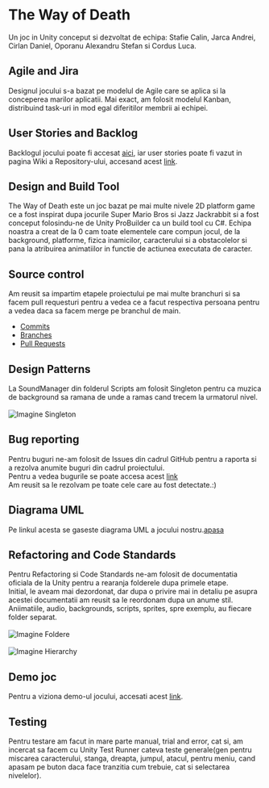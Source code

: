 # The Way of Death

Un joc in Unity conceput si dezvoltat de echipa: Stafie Calin, Jarca Andrei, Cirlan Daniel, Oporanu Alexandru Stefan si Cordus Luca.

## Agile and Jira
Designul jocului s-a bazat pe modelul de Agile care se aplica si la conceperea marilor aplicatii. Mai exact, am folosit modelul Kanban, distribuind task-uri in mod egal diferitilor membrii ai echipei.

## User Stories and Backlog
Backlogul jocului poate fi accesat [aici](https://projectmds232ljacd.atlassian.net/jira/software/projects/CSJOC/boards/2), iar user stories poate fi vazut in pagina Wiki a Repository-ului, accesand acest [link](https://github.com/JarcaAndrei/Project-mds/wiki/User--Stories).

## Design and Build Tool
The Way of Death este un joc bazat pe mai multe nivele 2D platform game ce a fost inspirat dupa jocurile Super Mario Bros si Jazz Jackrabbit si a fost conceput folosindu-ne de Unity ProBuilder ca un build tool cu C#. Echipa noastra a creat de la 0 cam toate elementele care compun jocul, de la background, platforme, fizica inamicilor, caracterului si a obstacolelor si pana la atribuirea animatiilor in functie de actiunea executata de caracter.

## Source control
Am reusit sa impartim etapele proiectului pe mai multe branchuri si sa facem pull requesturi pentru a vedea ce a facut respectiva persoana pentru a vedea daca sa facem merge pe branchul de main.
* [Commits](https://github.com/JarcaAndrei/Project-mds/commits/main)
* [Branches](https://github.com/JarcaAndrei/Project-mds/branches)
* [Pull Requests](https://github.com/JarcaAndrei/Project-mds/pulls)

## Design Patterns
La SoundManager din folderul Scripts am folosit Singleton pentru ca muzica de background sa ramana de unde a ramas cand trecem la urmatorul nivel.    
<br />![Imagine Singleton](https://cdn.discordapp.com/attachments/891073655650529351/986684309773631498/Screenshot_from_2022-06-15_20-31-01.png)
  
## Bug reporting
Pentru buguri ne-am folosit de Issues din cadrul GitHub pentru a raporta si a rezolva anumite buguri din cadrul proiectului.  
Pentru a vedea bugurile se poate accesa acest [link](https://github.com/JarcaAndrei/Project-mds/issues)  
Am reusit sa le rezolvam pe toate cele care au fost detectate.:)

## Diagrama UML
Pe linkul acesta se gaseste diagrama UML a jocului nostru.[apasa](https://github.com/JarcaAndrei/Project-mds/blob/main/data.jpg)

## Refactoring and Code Standards
Pentru Refactoring si Code Standards ne-am folosit de documentatia oficiala de la Unity pentru a rearanja folderele dupa primele etape.  
Initial, le aveam mai dezordonat, dar dupa o privire mai in detaliu pe asupra acestei documentatii am reusit sa le reordonam dupa un anume stil.  
Aniimatiile, audio, backgrounds, scripts, sprites, spre exemplu, au fiecare folder separat.  
<br />![Imagine Foldere](https://cdn.discordapp.com/attachments/891073655650529351/986689361309495316/Screenshot_from_2022-06-15_20-47-19.png)  
<br />![Imagine Hierarchy](https://cdn.discordapp.com/attachments/891073655650529351/986689710653079562/Screenshot_from_2022-06-15_20-52-27.png)

## Demo joc
Pentru a viziona demo-ul jocului, accesati acest [link](https://drive.google.com/file/d/1m8kDnM2Qbs8namWYIMCaKVaQaSIsXJ_s/view?usp=sharing).

## Testing
Pentru testare am facut in mare parte manual, trial and error, cat si, am incercat sa facem cu Unity Test Runner cateva teste generale(gen pentru miscarea caracterului, stanga, dreapta, jumpul, atacul, pentru meniu, cand apasam pe buton daca face tranzitia cum trebuie, cat si selectarea nivelelor).

